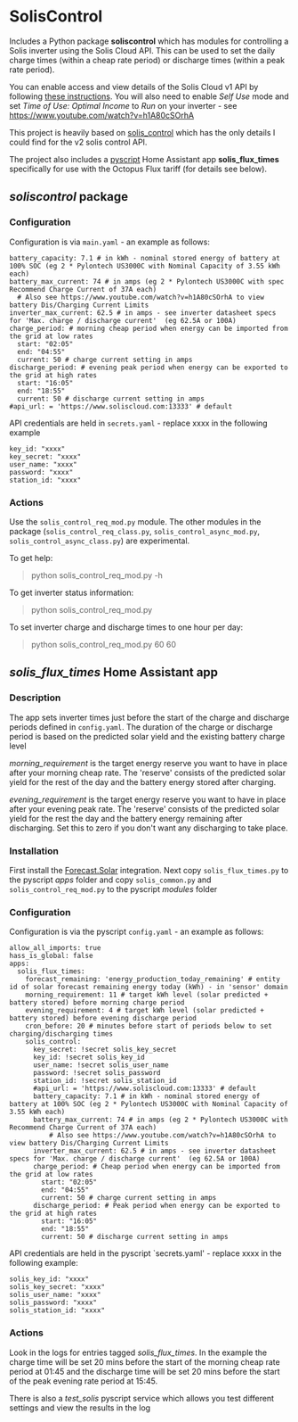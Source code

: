 # SolisControl

Includes a Python package **soliscontrol** which has modules for controlling a Solis inverter using the Solis Cloud API. This
can be used to set the daily charge times (within a cheap rate period) or discharge times (within a peak rate period). 

You can enable access and view details of the Solis Cloud v1 API by following [these 
instructions](https://solis-service.solisinverters.com/en/support/solutions/articles/44002212561-request-api-access-soliscloud).
You will also need to enable _Self Use_ mode and set _Time of Use: Optimal Income_ to _Run_
on your inverter - see <https://www.youtube.com/watch?v=h1A80cSOrhA>

This project is heavily based on [solis_control](https://github.com/stevegal/solis_control) which
has the only details I could find for the v2 solis control API. 

The project also includes a [pyscript](https://hacs-pyscript.readthedocs.io/en/latest/) Home Assistant app **solis_flux_times** specifically for use 
with the Octopus Flux tariff (for details see below).

## _soliscontrol_ package 

### Configuration
Configuration is via `main.yaml` - an example as follows:
```
battery_capacity: 7.1 # in kWh - nominal stored energy of battery at 100% SOC (eg 2 * Pylontech US3000C with Nominal Capacity of 3.55 kWh each)
battery_max_current: 74 # in amps (eg 2 * Pylontech US3000C with spec Recommend Charge Current of 37A each)
  # Also see https://www.youtube.com/watch?v=h1A80cSOrhA to view battery Dis/Charging Current Limits
inverter_max_current: 62.5 # in amps - see inverter datasheet specs for 'Max. charge / discharge current'  (eg 62.5A or 100A)
charge_period: # morning cheap period when energy can be imported from the grid at low rates
  start: "02:05"
  end: "04:55" 
  current: 50 # charge current setting in amps
discharge_period: # evening peak period when energy can be exported to the grid at high rates
  start: "16:05"
  end: "18:55"
  current: 50 # discharge current setting in amps
#api_url: = 'https://www.soliscloud.com:13333' # default
```
API credentials are held in `secrets.yaml` - replace xxxx in the following example 
```
key_id: "xxxx"
key_secret: "xxxx"
user_name: "xxxx"
password: "xxxx"
station_id: "xxxx"
```

### Actions
Use the `solis_control_req_mod.py` module. The other modules in the package 
(`solis_control_req_class.py`, `solis_control_async_mod.py`, `solis_control_async_class.py`) 
are experimental.

To get help:

> python solis_control_req_mod.py -h

To get inverter status information:

> python solis_control_req_mod.py

To set inverter charge and discharge times to one hour per day:

> python solis_control_req_mod.py 60 60


## _solis_flux_times_ Home Assistant app 

### Description

The app sets inverter times just before the start of the charge and discharge periods defined in `config.yaml`.
The duration of the charge or discharge period is based on the predicted solar yield and the existing battery charge level

_morning_requirement_ is the target energy reserve you want to
have in place after your morning cheap rate. The 'reserve' consists of the predicted solar yield for 
the rest of the day and the battery energy stored after charging.

_evening_requirement_ is the target energy reserve you want to
have in place after your evening peak rate. The 'reserve' consists of the predicted solar yield for the rest
the day and the battery energy remaining after discharging. Set this to zero if you don't want any discharging
to take place.


### Installation
First install the [Forecast.Solar](https://www.home-assistant.io/integrations/forecast_solar/) integration.
Next copy `solis_flux_times.py` to the pyscript _apps_ folder
and copy `solis_common.py` and `solis_control_req_mod.py` to the pyscript _modules_ folder

### Configuration
Configuration is via the pyscript `config.yaml` - an example as follows:
```
allow_all_imports: true
hass_is_global: false
apps:
  solis_flux_times:
    forecast_remaining: 'energy_production_today_remaining' # entity id of solar forecast remaining energy today (kWh) - in 'sensor' domain
    morning_requirement: 11 # target kWh level (solar predicted + battery stored) before morning charge period
    evening_requirement: 4 # target kWh level (solar predicted + battery stored) before evening discharge period
    cron_before: 20 # minutes before start of periods below to set charging/discharging times
    solis_control:
      key_secret: !secret solis_key_secret
      key_id: !secret solis_key_id
      user_name: !secret solis_user_name
      password: !secret solis_password
      station_id: !secret solis_station_id
      #api_url: = 'https://www.soliscloud.com:13333' # default
      battery_capacity: 7.1 # in kWh - nominal stored energy of battery at 100% SOC (eg 2 * Pylontech US3000C with Nominal Capacity of 3.55 kWh each)
      battery_max_current: 74 # in amps (eg 2 * Pylontech US3000C with Recommend Charge Current of 37A each)
          # Also see https://www.youtube.com/watch?v=h1A80cSOrhA to view battery Dis/Charging Current Limits
      inverter_max_current: 62.5 # in amps - see inverter datasheet specs for 'Max. charge / discharge current'  (eg 62.5A or 100A)
      charge_period: # Cheap period when energy can be imported from the grid at low rates
        start: "02:05"
        end: "04:55" 
        current: 50 # charge current setting in amps
      discharge_period: # Peak period when energy can be exported to the grid at high rates
        start: "16:05"
        end: "18:55"
        current: 50 # discharge current setting in amps
```
API credentials are held in the pyscript `secrets.yaml' - replace xxxx in the following example:
```
solis_key_id: "xxxx"
solis_key_secret: "xxxx"
solis_user_name: "xxxx"
solis_password: "xxxx"
solis_station_id: "xxxx"
```

### Actions

Look in the logs for entries tagged _solis_flux_times_. In the example the charge time
will be set 20 mins before the start of the morning cheap rate period at 01:45 and the discharge time
will be set 20 mins before the start of the peak evening rate period at 15:45.

There is also a _test_solis_ pyscript service which allows you test different 
settings and view the results in the log 